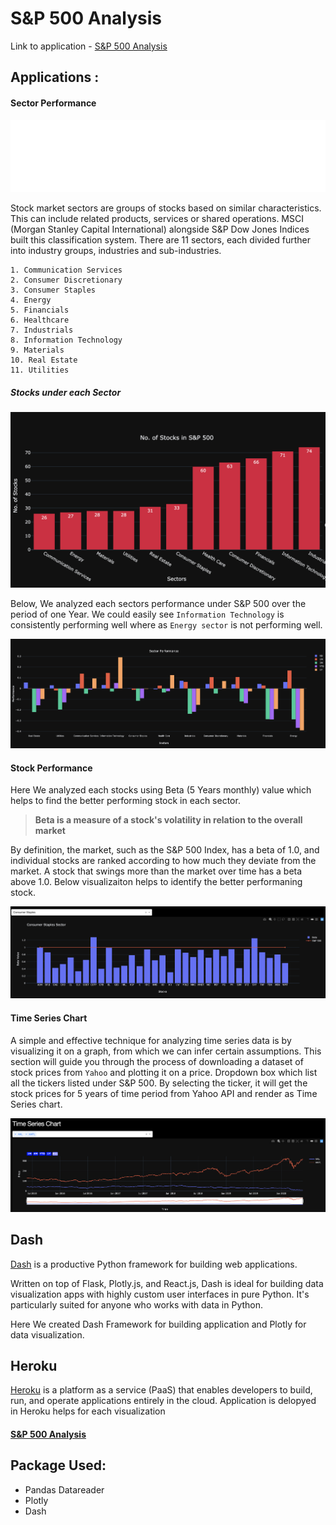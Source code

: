 # S&P 500 Analysis

Link to application  - [S&P 500 Analysis](https://sp500-performance-analysis.herokuapp.com/)

## Applications :

   #### Sector Performance

   ![Sector](images/sector_category.gif)

   Stock market sectors are groups of stocks based on similar characteristics. This can include related products, services or shared operations. MSCI (Morgan Stanley Capital International) alongside S&P Dow Jones Indices built this classification system. There are 11 sectors, each divided further into industry groups, industries and sub-industries.

    1. Communication Services
    2. Consumer Discretionary
    3. Consumer Staples
    4. Energy
    5. Financials
    6. Healthcare
    7. Industrials
    8. Information Technology
    9. Materials
    10. Real Estate
    11. Utilities
    
   ##### Stocks under each Sector
   
   ![Stock under Sector](images/stocks_under_sector.png)
   
    
  Below, We analyzed each sectors performance under S&P 500 over the period of one Year. We could easily see `Information Technology` is consistently performing well where as `Energy sector` is not performing well.
  
  ![Sector Performance](images/sector_performance.png)

  
   #### Stock Performance

   Here We analyzed each stocks using Beta (5 Years monthly) value which helps to find the better performing stock in each sector. 
    
   > **Beta is a measure of a stock's volatility in relation to the overall market**
    
   By definition, the market, such as the S&P 500 Index, has a beta of 1.0, and individual stocks are ranked according to how much they deviate from the market. A stock that swings more than the market over time has a beta above 1.0. Below visualizaiton helps to identify the better performaning stock. 
    
   ![Stock Performance](images/stock_performance.png)
   
   
   #### Time Series Chart

   A simple and effective technique for analyzing time series data is by visualizing it on a graph, from which we can infer certain assumptions. This section will guide you through the process of downloading a dataset of stock prices from `Yahoo` and plotting it on a price. Dropdown box which list all the tickers listed under S&P 500. By selecting the ticker, it will get the stock prices for 5 years of time period from Yahoo API and render as Time Series chart.

   ![Time Series Chart](images/time_series_chart.png)


## Dash

[Dash](https://plotly.com/python/) is a productive Python framework for building web applications.

Written on top of Flask, Plotly.js, and React.js, Dash is ideal for building data visualization apps with highly custom user interfaces in pure Python. It's particularly suited for anyone who works with data in Python.

Here We created Dash Framework for building application and Plotly for data visualization.


## Heroku

[Heroku](https://www.heroku.com) is a platform as a service (PaaS) that enables developers to build, run, and operate applications entirely in the cloud. Application is delopyed in Heroku helps for each visualization

#### [S&P 500 Analysis](https://sp500-performance-analysis.herokuapp.com/)


## Package Used:

* Pandas Datareader
* Plotly
* Dash
